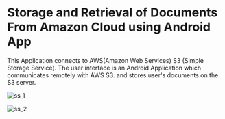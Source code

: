 # Storage and Retrieval of Documents From Amazon Cloud using Android App

This Application connects to AWS(Amazon Web Services) S3 (Simple Storage Service). The user interface is an Android Application which communicates remotely with AWS S3. and stores user's documents on the S3 server.  

![ss_1](https://user-images.githubusercontent.com/65604329/116869610-a87a6a00-ac2e-11eb-886e-fac5abb6d399.jpeg)

![ss_2](https://user-images.githubusercontent.com/65604329/116869657-bcbe6700-ac2e-11eb-856c-82e81409fef9.jpeg)
